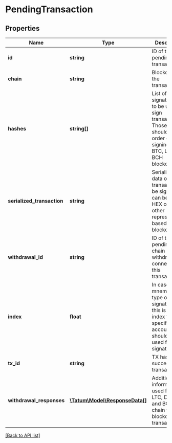 # PendingTransaction

## Properties

Name | Type | Description | Notes
------------ | ------------- | ------------- | -------------
**id** | **string** | ID of the pending transaction |
**chain** | **string** | Blockchain of the transaction |
**hashes** | **string[]** | List of the signature Ids to be used to sign transaction. Those hashes should be in order of signing for the BTC, LTC or BCH blockchains. |
**serialized_transaction** | **string** | Serialized data of the transaction to be signed. It can be JSON, HEX or any other representation based on the blockchain. |
**withdrawal_id** | **string** | ID of the pending off-chain withdrawal connected to this transaction | [optional]
**index** | **float** | In case of mnemonic type of signature Id, this is the index to the specific account that should be used for signature. | [optional]
**tx_id** | **string** | TX hash of successful transaction. | [optional]
**withdrawal_responses** | [**\Tatum\Model\ResponseData[]**](ResponseData.md) | Additional information used for BTC, LTC, DOGE and BCH off-chain to blockchain transactions. | [optional]

[[Back to API list]](../../README.md#api-endpoints)
